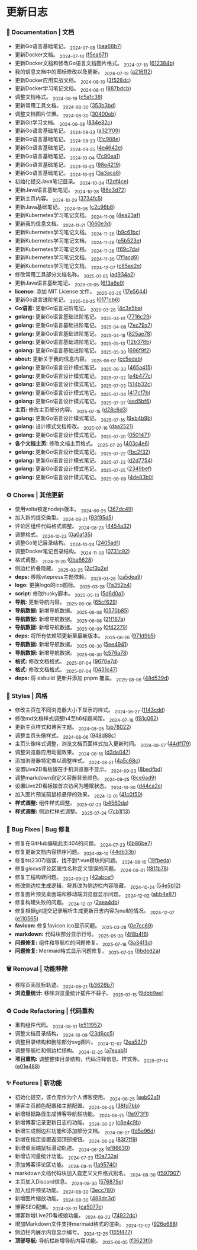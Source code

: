 # 更新日志

### 📝 Documentation | 文档

* 更新Go语言基础笔记。 <sub style="color: var(--vp-c-gray)"> 2024-07-08</sub> ([baa68b7](https://github.com/magicgopher/magicgopher-blog/commit/baa68b7513ce7923fc9da567509c328131b2e31d))
* 更新Docker文档。 <sub style="color: var(--vp-c-gray)"> 2024-07-14</sub> ([f5ea67f](https://github.com/magicgopher/magicgopher-blog/commit/f5ea67ffca108db9d1162fd49757ee221f09436b))
* 更新Docker文档和修改Go语言文档图片格式。 <sub style="color: var(--vp-c-gray)"> 2024-07-18</sub> ([612384b](https://github.com/magicgopher/magicgopher-blog/commit/612384b51bcd57c19180528fd801146ff101d690))
* 我的信息文档中的图标修改以及更新。 <sub style="color: var(--vp-c-gray)"> 2024-07-19</sub> ([a2161f2](https://github.com/magicgopher/magicgopher-blog/commit/a2161f2c4c3b5430f340c36dbd310807479d6da5))
* 更新Docker应用实战文档。 <sub style="color: var(--vp-c-gray)"> 2024-08-10</sub> ([3f528dc](https://github.com/magicgopher/magicgopher-blog/commit/3f528dc897409930303ff6dd5b3fb1347700eb6b))
* 更新Docker学习笔记文档。 <sub style="color: var(--vp-c-gray)"> 2024-08-11</sub> ([887bdcb](https://github.com/magicgopher/magicgopher-blog/commit/887bdcb286f21e1843d29d94b2527232cbb037f4))
* 调整文档格式。 <sub style="color: var(--vp-c-gray)"> 2024-08-19</sub> ([c5a1c38](https://github.com/magicgopher/magicgopher-blog/commit/c5a1c38cffe1946fa830fc9352e2d21e4fc28a3b))
* 更新常用工具文档。 <sub style="color: var(--vp-c-gray)"> 2024-08-30</sub> ([353b3bd](https://github.com/magicgopher/magicgopher-blog/commit/353b3bdc5643f6ba091b2763678787a15af98bde))
* 调整文档图片位置。 <sub style="color: var(--vp-c-gray)"> 2024-08-30</sub> ([30400eb](https://github.com/magicgopher/magicgopher-blog/commit/30400ebf072612e0156cd5de6a0849825c770635))
* 更新Git学习文档。 <sub style="color: var(--vp-c-gray)"> 2024-09-08</sub> ([834e32c](https://github.com/magicgopher/magicgopher-blog/commit/834e32c59e6d2b241bf66283d615970704b96dd6))
* 更新Go语言基础笔记。 <sub style="color: var(--vp-c-gray)"> 2024-09-23</sub> ([a321f09](https://github.com/magicgopher/magicgopher-blog/commit/a321f098e4aed06050ac09e58909b85aac2eb524))
* 更新Go语言基础笔记。 <sub style="color: var(--vp-c-gray)"> 2024-09-23</sub> ([11c988e](https://github.com/magicgopher/magicgopher-blog/commit/11c988e40df0217a2d6944e4b35c90943164671b))
* 更新Go语言基础笔记。 <sub style="color: var(--vp-c-gray)"> 2024-09-25</sub> ([4e4642e](https://github.com/magicgopher/magicgopher-blog/commit/4e4642e13a8cdddda63c6ec61ff0d12dfb6d6753))
* 更新Go语言基础笔记。 <sub style="color: var(--vp-c-gray)"> 2024-10-04</sub> ([7c90ea1](https://github.com/magicgopher/magicgopher-blog/commit/7c90ea125f154fb38c59091325fdadb1083f289a))
* 更新Go语言基础笔记。 <sub style="color: var(--vp-c-gray)"> 2024-10-23</sub> ([98e4219](https://github.com/magicgopher/magicgopher-blog/commit/98e4219911564ec40722cd60663f58e2c0034498))
* 更新Go语言基础笔记。 <sub style="color: var(--vp-c-gray)"> 2024-10-23</sub> ([3a3aca8](https://github.com/magicgopher/magicgopher-blog/commit/3a3aca864d975595d15f5bf1f6afaba8eb7d8710))
* 初始化提交Java笔记目录。 <sub style="color: var(--vp-c-gray)"> 2024-10-24</sub> ([f2df4ce](https://github.com/magicgopher/magicgopher-blog/commit/f2df4ce468ecf3f9f9068586a6d1e50fd8a3a142))
* 更新Java语言基础笔记。 <sub style="color: var(--vp-c-gray)"> 2024-10-28</sub> ([86e3d72](https://github.com/magicgopher/magicgopher-blog/commit/86e3d724d3a49f83aa07cfc76d92244f2ca2fd8e))
* 更新主页内容。 <sub style="color: var(--vp-c-gray)"> 2024-10-29</sub> ([3734fc5](https://github.com/magicgopher/magicgopher-blog/commit/3734fc53ecd004d4ec8610433e0c390b5ca9b104))
* 更新Java基础笔记。 <sub style="color: var(--vp-c-gray)"> 2024-11-06</sub> ([c2c96b8](https://github.com/magicgopher/magicgopher-blog/commit/c2c96b8e6718e7d94a3db16171f8f5ca90064db2))
* 更新Kubernetes学习笔记文档。 <sub style="color: var(--vp-c-gray)"> 2024-11-08</sub> ([4ea23af](https://github.com/magicgopher/magicgopher-blog/commit/4ea23af554529c10b6a482d18c62515a4780e770))
* 更新我的信息文档。 <sub style="color: var(--vp-c-gray)"> 2024-11-21</sub> ([1060e3d](https://github.com/magicgopher/magicgopher-blog/commit/1060e3da1cf5551a629560cf582915af0d2d3aba))
* 更新Kubernetes学习笔记文档。 <sub style="color: var(--vp-c-gray)"> 2024-11-26</sub> ([b9c61bc](https://github.com/magicgopher/magicgopher-blog/commit/b9c61bc820018f844e3e52a55b0a9ae50ee42d50))
* 更新Kubernetes学习笔记文档。 <sub style="color: var(--vp-c-gray)"> 2024-11-28</sub> ([e5b523e](https://github.com/magicgopher/magicgopher-blog/commit/e5b523e7ea2ebc43a07ae58be08d0dc5fca9cc32))
* 更新Kubernetes学习笔记文档。 <sub style="color: var(--vp-c-gray)"> 2024-11-28</sub> ([f69c7da](https://github.com/magicgopher/magicgopher-blog/commit/f69c7da913f21ee5afb3dc48a0983ef644b7a155))
* 更新Kubernetes学习笔记文档。 <sub style="color: var(--vp-c-gray)"> 2024-11-30</sub> ([7f1acd9](https://github.com/magicgopher/magicgopher-blog/commit/7f1acd9fad60b5f14f042d5c133acf9ed78d17a0))
* 更新Kubernetes学习笔记文档。 <sub style="color: var(--vp-c-gray)"> 2024-12-07</sub> ([c85ae2e](https://github.com/magicgopher/magicgopher-blog/commit/c85ae2e1890bf7ae463223e26feba732795b24e1))
* 修改常用工具部分文档名称。 <sub style="color: var(--vp-c-gray)"> 2025-01-05</sub> ([ad934a2](https://github.com/magicgopher/magicgopher-blog/commit/ad934a2c295229d393591621c261cf13d0dcc7f0))
* 更新Java语言基础笔记。 <sub style="color: var(--vp-c-gray)"> 2025-01-05</sub> ([6f3a6e9](https://github.com/magicgopher/magicgopher-blog/commit/6f3a6e90be80ef5594a5d5cacc13a1f158c2a406))
* **license:** 添加 MIT License 文件。 <sub style="color: var(--vp-c-gray)"> 2025-03-25</sub> ([17e5644](https://github.com/magicgopher/magicgopher-blog/commit/17e56448cec9dfa5706024730ebdb411dfb3471c))
* 更新Go语言进阶笔记。 <sub style="color: var(--vp-c-gray)"> 2025-03-25</sub> ([0171cb6](https://github.com/magicgopher/magicgopher-blog/commit/0171cb61d6224da44710f1372abbcd83d5d840e6))
* **Go语言:** 更新Go语言进阶笔记。 <sub style="color: var(--vp-c-gray)"> 2025-03-28</sub> ([4c3e5ba](https://github.com/magicgopher/magicgopher-blog/commit/4c3e5ba3f8c3f0333a7454e93e0d75d08892c321))
* **golang:** 更新Go语言基础进阶笔记。 <sub style="color: var(--vp-c-gray)"> 2025-04-01</sub> ([7716c29](https://github.com/magicgopher/magicgopher-blog/commit/7716c29cdc8b8745e06b68ff883ddc16312ff0b7))
* **golang:** 更新Go语言基础进阶笔记。 <sub style="color: var(--vp-c-gray)"> 2025-04-08</sub> ([7ec79a7](https://github.com/magicgopher/magicgopher-blog/commit/7ec79a7c467faa38d88eda25c2994bdc04f30365))
* **golang:** 更新Go语言基础进阶笔记。 <sub style="color: var(--vp-c-gray)"> 2025-04-18</sub> ([825ae78](https://github.com/magicgopher/magicgopher-blog/commit/825ae78a63f2339545eeb8a29d64d4b7938735c9))
* **golang:** 更新Go语言基础进阶笔记。 <sub style="color: var(--vp-c-gray)"> 2025-05-13</sub> ([12b378b](https://github.com/magicgopher/magicgopher-blog/commit/12b378b4d757c3bb1746996e6c1979d2888aa612))
* **golang:** 更新Go语言基础进阶笔记。 <sub style="color: var(--vp-c-gray)"> 2025-05-30</sub> ([696f9f2](https://github.com/magicgopher/magicgopher-blog/commit/696f9f22ea270fab5594184c1738ab978e942869))
* **about:** 更新关于我的信息内容。 <sub style="color: var(--vp-c-gray)"> 2025-06-07</sub> ([cc5edab](https://github.com/magicgopher/magicgopher-blog/commit/cc5edab5f709046ccb4d8fb281da2acbd191007e))
* **golang:** 更新Go语言设计模式笔记。 <sub style="color: var(--vp-c-gray)"> 2025-06-30</sub> ([465a415](https://github.com/magicgopher/magicgopher-blog/commit/465a415b902107981ca8be51bba91a4dc9adb9a8))
* **golang:** 更新Go语言设计模式笔记。 <sub style="color: var(--vp-c-gray)"> 2025-07-02</sub> ([e4b477c](https://github.com/magicgopher/magicgopher-blog/commit/e4b477cdfbac13e6d5cb018df6ccdd0a7f60f87a))
* **golang:** 更新Go语言设计模式笔记。 <sub style="color: var(--vp-c-gray)"> 2025-07-03</sub> ([514b32c](https://github.com/magicgopher/magicgopher-blog/commit/514b32c0dc45b9fb6bf4c7089d12cecd1c9e3c7a))
* **golang:** 更新Go语言设计模式笔记。 <sub style="color: var(--vp-c-gray)"> 2025-07-04</sub> ([417cf7b](https://github.com/magicgopher/magicgopher-blog/commit/417cf7b1691b420d5c274013e80bce9c0d506817))
* **golang:** 更新Go语言设计模式笔记。 <sub style="color: var(--vp-c-gray)"> 2025-07-07</sub> ([aed5bf6](https://github.com/magicgopher/magicgopher-blog/commit/aed5bf6750006098972530e8938a90d653e106de))
* **主页:** 修改主页部分内容。 <sub style="color: var(--vp-c-gray)"> 2025-07-15</sub> ([d28c6d3](https://github.com/magicgopher/magicgopher-blog/commit/d28c6d3ee8d1d13bfed492b4e1cecde01e3429c3))
* **golang:** 更新Go语言设计模式笔记。 <sub style="color: var(--vp-c-gray)"> 2025-07-16</sub> ([9eb4b9b](https://github.com/magicgopher/magicgopher-blog/commit/9eb4b9b6d5e7f30360b46b5095324f8b8e4f7f1b))
* **golang:** 设计模式文档修改。 <sub style="color: var(--vp-c-gray)"> 2025-07-16</sub> ([daa2521](https://github.com/magicgopher/magicgopher-blog/commit/daa2521c88a2d9dfdd90d64a147d61a42a1ce26f))
* **golang:** 更新Go语言设计模式笔记。 <sub style="color: var(--vp-c-gray)"> 2025-07-20</sub> ([0501471](https://github.com/magicgopher/magicgopher-blog/commit/050147148d59b21a4605c5d8dcfce4948b2e78a3))
* **各个文档主页:** 修改文档主页格式。 <sub style="color: var(--vp-c-gray)"> 2025-07-20</sub> ([403c4e6](https://github.com/magicgopher/magicgopher-blog/commit/403c4e601a2ad5dbaeba407a81a1ca92503e8e49))
* **golang:** 更新Go语言设计模式笔记。 <sub style="color: var(--vp-c-gray)"> 2025-07-22</sub> ([fbc2f32](https://github.com/magicgopher/magicgopher-blog/commit/fbc2f32f9448b7317313c907a52add0513e80490))
* **golang:** 更新Go语言设计模式笔记。 <sub style="color: var(--vp-c-gray)"> 2025-07-23</sub> ([d2d7754](https://github.com/magicgopher/magicgopher-blog/commit/d2d7754275c98a24a749ba5c296efdbb78899ee8))
* **golang:** 更新Go语言设计模式笔记。 <sub style="color: var(--vp-c-gray)"> 2025-07-25</sub> ([2349bef](https://github.com/magicgopher/magicgopher-blog/commit/2349bef01ab9c67e846d267fe0a93381833a071a))
* **golang:** 更新Go语言设计模式笔记。 <sub style="color: var(--vp-c-gray)"> 2025-08-09</sub> ([4de83b0](https://github.com/magicgopher/magicgopher-blog/commit/4de83b08d72c7a013d931b15e012c605de4f337c))


### ⚙️ Chores | 其他更新

* 使用volta锁定nodejs版本。 <sub style="color: var(--vp-c-gray)"> 2024-06-25</sub> ([367dc49](https://github.com/magicgopher/magicgopher-blog/commit/367dc49206d6b632a0ae5d85427decd8151b1f34))
* 加入新的提交类型。 <sub style="color: var(--vp-c-gray)"> 2024-08-21</sub> ([93f95d5](https://github.com/magicgopher/magicgopher-blog/commit/93f95d5712d18dd92452f3b7e4827ea2d8593bc8))
* 评论区组件代码格式调整。 <sub style="color: var(--vp-c-gray)"> 2024-08-23</sub> ([4454a32](https://github.com/magicgopher/magicgopher-blog/commit/4454a323f014de2a9ece224d2ed491882f0a9914))
* 调整格式。 <sub style="color: var(--vp-c-gray)"> 2024-10-23</sub> ([0a0af35](https://github.com/magicgopher/magicgopher-blog/commit/0a0af3553b20ae220baa27e06f2d3d951476475e))
* 调整Go笔记目录结构。 <sub style="color: var(--vp-c-gray)"> 2024-10-24</sub> ([2405ad1](https://github.com/magicgopher/magicgopher-blog/commit/2405ad11598602fc3dd6f5b3cf4903f37699ee13))
* 调整Docker笔记目录结构。 <sub style="color: var(--vp-c-gray)"> 2024-11-08</sub> ([0731c92](https://github.com/magicgopher/magicgopher-blog/commit/0731c92028a746bd111414e70492d518e00ef471))
* 格式调整。 <sub style="color: var(--vp-c-gray)"> 2024-11-20</sub> ([0ba6628](https://github.com/magicgopher/magicgopher-blog/commit/0ba662814454b7383efc723b7bbe8e0d8a47f506))
* 侧边栏折叠隐藏。 <sub style="color: var(--vp-c-gray)"> 2025-03-25</sub> ([2cf3b2e](https://github.com/magicgopher/magicgopher-blog/commit/2cf3b2edcb86028c609171c2eeea832ffa2a2ed3))
* **deps:** 移除vitepress主题依赖。 <sub style="color: var(--vp-c-gray)"> 2025-03-26</sub> ([ca5dea9](https://github.com/magicgopher/magicgopher-blog/commit/ca5dea93ccbb37dd8a4b1abfe124ed2b3c524006))
* **logo:** 更换logo的ico图标。 <sub style="color: var(--vp-c-gray)"> 2025-03-28</sub> ([7a352b4](https://github.com/magicgopher/magicgopher-blog/commit/7a352b4cf96dafc4956305fc7392c583627c2569))
* **script:** 修改husky脚本。 <sub style="color: var(--vp-c-gray)"> 2025-05-13</sub> ([5d6d0a1](https://github.com/magicgopher/magicgopher-blog/commit/5d6d0a113552155a2741fa92fb5e9d79b3a85822))
* **导航:** 更新导航内容。 <sub style="color: var(--vp-c-gray)"> 2025-06-06</sub> ([65cf629](https://github.com/magicgopher/magicgopher-blog/commit/65cf629c667da6af20afa4f4bc3679103e93877e))
* **导航数据:** 新增导航数据。 <sub style="color: var(--vp-c-gray)"> 2025-06-08</sub> ([0570b85](https://github.com/magicgopher/magicgopher-blog/commit/0570b8579361099dc430744c98eaa5bf20cdb28f))
* **导航数据:** 新增导航数据。 <sub style="color: var(--vp-c-gray)"> 2025-06-08</sub> ([21f167a](https://github.com/magicgopher/magicgopher-blog/commit/21f167a53da8e49d5a25b38abfe5ef98f9b9e573))
* **导航数据:** 新增导航数据。 <sub style="color: var(--vp-c-gray)"> 2025-06-09</sub> ([0f42279](https://github.com/magicgopher/magicgopher-blog/commit/0f4227912f77686e121fc99b2c963ceca43716d4))
* **deps:** 将所有依赖项更新至最新版本。 <sub style="color: var(--vp-c-gray)"> 2025-06-26</sub> ([971d9b5](https://github.com/magicgopher/magicgopher-blog/commit/971d9b5254e6a43fc25fc2dc4414c0758db2319a))
* **导航数据:** 新增导航数据。 <sub style="color: var(--vp-c-gray)"> 2025-06-30</sub> ([5ee4941](https://github.com/magicgopher/magicgopher-blog/commit/5ee494195f09054751b93fabcf6f05ef797d3c14))
* **导航数据:** 新增导航数据。 <sub style="color: var(--vp-c-gray)"> 2025-06-30</sub> ([c576a78](https://github.com/magicgopher/magicgopher-blog/commit/c576a7875d144c8981b686dd771cd50238296995))
* **格式:** 修改文档格式。 <sub style="color: var(--vp-c-gray)"> 2025-07-04</sub> ([9670e7d](https://github.com/magicgopher/magicgopher-blog/commit/9670e7df5368335a7e907aa2378d49e2867682ee))
* **格式:** 修改文档格式。 <sub style="color: var(--vp-c-gray)"> 2025-07-04</sub> ([0431c47](https://github.com/magicgopher/magicgopher-blog/commit/0431c471b57ab03e6801eca3e3593f0758c65be7))
* **deps:** 将 esbuild 更新并添加 pnpm 覆盖。 <sub style="color: var(--vp-c-gray)"> 2025-08-06</sub> ([48d539d](https://github.com/magicgopher/magicgopher-blog/commit/48d539d49640c8ec610234688f1548bc37b33c01))


### 💄 Styles | 风格

* 修改主页在不同浏览器大小下显示的样式。 <sub style="color: var(--vp-c-gray)"> 2024-06-27</sub> ([1143cdd](https://github.com/magicgopher/magicgopher-blog/commit/1143cddf16ba8c96cb8f02023eb80efc474236d1))
* 修改md文档样式调整h4至h6标题间距。 <sub style="color: var(--vp-c-gray)"> 2024-07-18</sub> ([f81c062](https://github.com/magicgopher/magicgopher-blog/commit/f81c062266facf339cab8785aa5da2cc9b4bbaf2))
* 更新主页样式和博客主题。 <sub style="color: var(--vp-c-gray)"> 2024-08-05</sub> ([bb78022](https://github.com/magicgopher/magicgopher-blog/commit/bb78022ac5e43fe0fe8d1aa8bc4f58eda9cfba7f))
* 调整主页头像样式。 <sub style="color: var(--vp-c-gray)"> 2024-08-06</sub> ([948d88c](https://github.com/magicgopher/magicgopher-blog/commit/948d88ccffdd98e6bb20a90c63b2de5a0b8bc10f))
* 主页头像样式调整，浏览文档页面样式加入更新时间。 <sub style="color: var(--vp-c-gray)"> 2024-08-07</sub> ([44df179](https://github.com/magicgopher/magicgopher-blog/commit/44df1797fe4b7bc57e2fd25e5691c0013b756197))
* 调整浏览器应用动画效果。 <sub style="color: var(--vp-c-gray)"> 2024-08-18</sub> ([d3de047](https://github.com/magicgopher/magicgopher-blog/commit/d3de047776e9d63eb42775450f6ea75ea4c9bfd7))
* 添加浏览器特定类以调整样式。 <sub style="color: var(--vp-c-gray)"> 2024-08-21</sub> ([4a5c68c](https://github.com/magicgopher/magicgopher-blog/commit/4a5c68cc9ccf21e71dec11ee33f0edd0b24e7e17))
* 设置Live2D看板娘在手机浏览器不显示。 <sub style="color: var(--vp-c-gray)"> 2024-09-23</sub> ([8bedfbd](https://github.com/magicgopher/magicgopher-blog/commit/8bedfbd93cd463e031f2f419f6f51f99340835a4))
* 调整markdown自定义容器背景颜色。 <sub style="color: var(--vp-c-gray)"> 2024-09-25</sub> ([8ce6ad9](https://github.com/magicgopher/magicgopher-blog/commit/8ce6ad903ff203e80c9e45fddb429122d04d52ca))
* 设置Live2D看板娘首次访问为睡眠状态。 <sub style="color: var(--vp-c-gray)"> 2024-10-30</sub> ([d44ca2e](https://github.com/magicgopher/magicgopher-blog/commit/d44ca2ecfeb1477c3fd14f29acbcd1ee50df0a36))
* 加入图片预览前鼠标悬停的效果。 <sub style="color: var(--vp-c-gray)"> 2024-12-01</sub> ([41c0f50](https://github.com/magicgopher/magicgopher-blog/commit/41c0f5095025518016c04c3f7dcf7994e32dfc46))
* **样式调整:** 组件样式调整。 <sub style="color: var(--vp-c-gray)"> 2025-07-23</sub> ([b4560da](https://github.com/magicgopher/magicgopher-blog/commit/b4560daac4d420d7aecf5e80f9b6bcb3ffdb8e86))
* **样式调整:** 侧边栏样式调整。 <sub style="color: var(--vp-c-gray)"> 2025-07-24</sub> ([7cb1f13](https://github.com/magicgopher/magicgopher-blog/commit/7cb1f135b46c1b60f7451fe44392153e6058609c))


### 🐛 Bug Fixes | Bug 修复

* 修复在GitHub编辑此页404的问题。 <sub style="color: var(--vp-c-gray)"> 2024-07-23</sub> ([6b86be7](https://github.com/magicgopher/magicgopher-blog/commit/6b86be72b2f1d7ed8a48bdba86cd3659c65b93ec))
* 修复更新文档内容排序问题。 <sub style="color: var(--vp-c-gray)"> 2024-08-10</sub> ([44db33b](https://github.com/magicgopher/magicgopher-blog/commit/44db33b44757aa01ff0af784e6534afc52f3e2e9))
* 修复ts(2307)错误，找不到*.vue模块的问题。 <sub style="color: var(--vp-c-gray)"> 2024-08-16</sub> ([19fbeda](https://github.com/magicgopher/magicgopher-blog/commit/19fbeda80b960642b7021847f94ebbc20cadafc3))
* 修复giscus评论区属性名称定义错误的问题。 <sub style="color: var(--vp-c-gray)"> 2024-09-01</sub> ([f811b78](https://github.com/magicgopher/magicgopher-blog/commit/f811b786d7569d8c8e14258c57177fd848d849f7))
* 修复工程构建问题。 <sub style="color: var(--vp-c-gray)"> 2024-09-23</sub> ([42abcef](https://github.com/magicgopher/magicgopher-blog/commit/42abceff1e390a464417c59c4059b1e3e399aaa2))
* 修改侧边栏生成逻辑，将其改为侧边栏内容隐藏。 <sub style="color: var(--vp-c-gray)"> 2024-10-24</sub> ([54e5b12](https://github.com/magicgopher/magicgopher-blog/commit/54e5b12e8b5c7ecc73ad0e9bbc743a02b6a81a19))
* 修复图片预览桌面端和移动端浏览器显示问题。 <sub style="color: var(--vp-c-gray)"> 2024-12-02</sub> ([abb4e87](https://github.com/magicgopher/magicgopher-blog/commit/abb4e87d2ca013ed14a0e27dc5a00faa521b7bcc))
* 修复构建失败的问题。 <sub style="color: var(--vp-c-gray)"> 2024-12-07</sub> ([2aea4db](https://github.com/magicgopher/magicgopher-blog/commit/2aea4db2a985e587074da9a56ab9163def5e83b6))
* 修复根据git提交记录解析生成更新日志内容为null的情况。 <sub style="color: var(--vp-c-gray)"> 2024-12-07</sub> ([e110565](https://github.com/magicgopher/magicgopher-blog/commit/e1105656e1d58db12b6f16ac40d8cd3fb5b0fc5b))
* **favicon:** 修复favicon.ico显示问题。 <sub style="color: var(--vp-c-gray)"> 2025-03-28</sub> ([0e7cc69](https://github.com/magicgopher/magicgopher-blog/commit/0e7cc69582bee819c2c4b34fe724bf2fcec39130))
* **markdown:** 代码块部分显示行号。 <sub style="color: var(--vp-c-gray)"> 2025-05-30</sub> ([4f8b4f6](https://github.com/magicgopher/magicgopher-blog/commit/4f8b4f6cb1da7459f1a0aa05687db7dc3a4f4292))
* **问题修复:** 组件和导航栏的问题修复。 <sub style="color: var(--vp-c-gray)"> 2025-07-16</sub> ([3a34f3d](https://github.com/magicgopher/magicgopher-blog/commit/3a34f3d3f478281b289cc24e4c884d6217a5abbc))
* **问题修复:** Mermaid格式显示问题修复。 <sub style="color: var(--vp-c-gray)"> 2025-07-20</sub> ([6bded2a](https://github.com/magicgopher/magicgopher-blog/commit/6bded2af9c35bdde24aeca2316f9f544e9435ff6))


### 🗑️ Removal | 功能移除

* 移除页面鼠标轨迹。 <sub style="color: var(--vp-c-gray)"> 2024-08-21</sub> ([b3626b7](https://github.com/magicgopher/magicgopher-blog/commit/b3626b78acf418ca3253656d9cdad9e289a775da))
* **浏览量统计:** 移除浏览量统计插件不蒜子。 <sub style="color: var(--vp-c-gray)"> 2025-07-15</sub> ([9dbb9ae](https://github.com/magicgopher/magicgopher-blog/commit/9dbb9ae407bcc4692f2b426544f6b642f63baa2a))


### ♻ Code Refactoring | 代码重构

* 重构组件代码。 <sub style="color: var(--vp-c-gray)"> 2024-08-31</sub> ([e511952](https://github.com/magicgopher/magicgopher-blog/commit/e5119525013c81c5ff6c43dfde49217fb80211eb))
* 调整文档目录结构。 <sub style="color: var(--vp-c-gray)"> 2024-10-09</sub> ([23d6cc5](https://github.com/magicgopher/magicgopher-blog/commit/23d6cc50d867124e21712bbacae54a5637f2456a))
* 调整目录结构和删除部分svg图片。 <sub style="color: var(--vp-c-gray)"> 2024-12-07</sub> ([2ea537f](https://github.com/magicgopher/magicgopher-blog/commit/2ea537fbed39e346c6702b369e5bbe57ef89506f))
* 调整导航栏和侧边栏结构。 <sub style="color: var(--vp-c-gray)"> 2024-12-25</sub> ([a7eaab1](https://github.com/magicgopher/magicgopher-blog/commit/a7eaab1e2d8c1ceac6c13d6c57a8054d52f7cf12))
* **项目重构:** 调整整体目录结构，代码注释信息、样式等。 <sub style="color: var(--vp-c-gray)"> 2025-07-14</sub> ([e01e488](https://github.com/magicgopher/magicgopher-blog/commit/e01e48804e152c318b4b5d3964176614c8c3fcba))


### ✨ Features | 新功能

* 初始化提交，该仓库作为个人博客使用。 <sub style="color: var(--vp-c-gray)"> 2024-06-25</sub> ([eeb02a1](https://github.com/magicgopher/magicgopher-blog/commit/eeb02a1b78cc361a26fb08254465d1f92773f719))
* 博客主页颜色配置和主题配置。 <sub style="color: var(--vp-c-gray)"> 2024-06-25</sub> ([38fd7bb](https://github.com/magicgopher/magicgopher-blog/commit/38fd7bb161101834a0907bf7b5966ad2a7bfb3fe))
* 新增根据路径生成博客导航栏功能。 <sub style="color: var(--vp-c-gray)"> 2024-06-25</sub> ([9a973f1](https://github.com/magicgopher/magicgopher-blog/commit/9a973f13a9dd75a3a11ac25c05333d17daa690a3))
* 新增博客记录更新日志的功能。 <sub style="color: var(--vp-c-gray)"> 2024-06-27</sub> ([c8e4c9b](https://github.com/magicgopher/magicgopher-blog/commit/c8e4c9b555cc817cb2e17f0d12a5e935b9168273))
* 新增生成侧边栏功能和添加部分文档。 <sub style="color: var(--vp-c-gray)"> 2024-06-27</sub> ([fd5e96d](https://github.com/magicgopher/magicgopher-blog/commit/fd5e96d21f61b983bbb23c172c394bb0622d024c))
* 新增在指定设置返回顶部按钮。 <sub style="color: var(--vp-c-gray)"> 2024-06-28</sub> ([83f7ff9](https://github.com/magicgopher/magicgopher-blog/commit/83f7ff949ef68dbe86cd90a8988e940863feac48))
* 新增桌面端鼠标滑动轨迹。 <sub style="color: var(--vp-c-gray)"> 2024-06-28</sub> ([ef86630](https://github.com/magicgopher/magicgopher-blog/commit/ef86630b31edd044efee0d93a0ca952df38697ee))
* 新增访问量统计功能。 <sub style="color: var(--vp-c-gray)"> 2024-07-23</sub> ([f0a732a](https://github.com/magicgopher/magicgopher-blog/commit/f0a732a77bcd9b16b76923ca72d49ee3815fe1a7))
* 添加博客评论区功能。 <sub style="color: var(--vp-c-gray)"> 2024-08-11</sub> ([1a95740](https://github.com/magicgopher/magicgopher-blog/commit/1a95740000eb8c3cd089b720c38d31dff378735b))
* markdown文档代码块加入自定义文件格式别名。 <sub style="color: var(--vp-c-gray)"> 2024-08-30</sub> ([f597907](https://github.com/magicgopher/magicgopher-blog/commit/f597907fb03008911e875e36140cad28dc3249c9))
* 主页加入Discord信息。 <sub style="color: var(--vp-c-gray)"> 2024-08-30</sub> ([576875e](https://github.com/magicgopher/magicgopher-blog/commit/576875eb24eceb6ee7b2edc870fac9702e1ff26c))
* 加入组件预览功能。 <sub style="color: var(--vp-c-gray)"> 2024-08-30</sub> ([3ecc780](https://github.com/magicgopher/magicgopher-blog/commit/3ecc7808207981e5212b448a542d9b7cb9ea4835))
* 新增图片缩放功能。 <sub style="color: var(--vp-c-gray)"> 2024-08-30</sub> ([488dc3d](https://github.com/magicgopher/magicgopher-blog/commit/488dc3da42995894b294ab9e7c27d566248cf213))
* 博客SEO配置。 <sub style="color: var(--vp-c-gray)"> 2024-08-31</sub> ([ca5077e](https://github.com/magicgopher/magicgopher-blog/commit/ca5077ebc02eff92cda1be6b6a33dabe333e2438))
* 博客新增Live2D看板娘功能。 <sub style="color: var(--vp-c-gray)"> 2024-09-23</sub> ([74922dc](https://github.com/magicgopher/magicgopher-blog/commit/74922dc0210b1a971c2a640fc9b95754be447457))
* 增加Markdown文件支持mermaid格式的渲染。 <sub style="color: var(--vp-c-gray)"> 2024-12-02</sub> ([926e688](https://github.com/magicgopher/magicgopher-blog/commit/926e68854d801295ddb2a46a6e529185d0875552))
* 侧边栏内展示内容显示编号。 <sub style="color: var(--vp-c-gray)"> 2024-12-25</sub> ([165f477](https://github.com/magicgopher/magicgopher-blog/commit/165f477611e7c2da162a0099cf2baede38e7a00d))
* **顶部导航:** 导航栏新增导航内容功能。 <sub style="color: var(--vp-c-gray)"> 2025-06-05</sub> ([f3623f0](https://github.com/magicgopher/magicgopher-blog/commit/f3623f0f80d172825bb6d21f2e19829d681a1b38))



